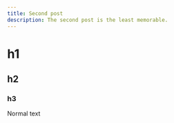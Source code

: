 ```yaml
---
title: Second post
description: The second post is the least memorable.
---
```


# h1
## h2
### h3

Normal text
